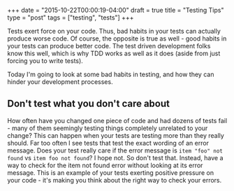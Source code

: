 +++
date = "2015-10-22T00:00:19-04:00"
draft = true
title = "Testing Tips"
type = "post"
tags = ["testing", "tests"]
+++

Tests exert force on your code.  Thus, bad habits in your tests can actually
produce worse code.  Of course, the opposite is true as well - good habits in
your tests can produce better code.  The test driven development folks know this
well, which is why TDD works as well as it does (aside from just forcing you to
write tests).

Today I'm going to look at some bad habits in testing, and how they can hinder
your development processes.

## Don't test what you don't care about

How often have you changed one piece of code and had dozens of tests fail - many
of them seemingly testing things completely unrelated to your change?  This can
happen when your tests are testing more than they really should.  Far too often
I see tests that test the exact wording of an error message.  Does your test
really care if the error message is `item "foo" not found` vs `item foo not
found`?  I hope not.  So don't test that.  Instead, have a way to check for the
item not found error without looking at its error message. This is an example of
your tests exerting positive pressure on your code - it's making you think about
the right way to check your errors.

